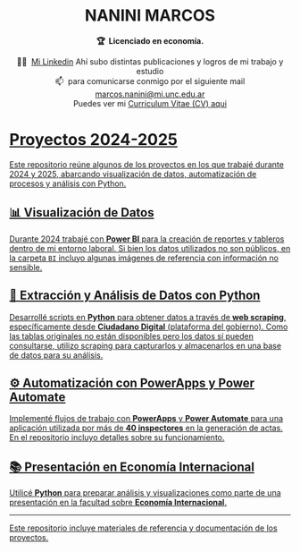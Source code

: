 <!-- markdownlint-disable -->
<h1 align="center">
    NANINI MARCOS
    <br>
</h1>

<p align="center">
    <strong>🏆&nbsp; Licenciado en economía.</strong>
</p>

<p align="center">
     🧙‍♂️&nbsp;  <a href="https://www.linkedin.com/in/marcosnanini/"> Mi Linkedin</a> Ahí subo distintas publicaciones y logros de mi trabajo y estudio <br>
    📫&nbsp; para comunicarse conmigo por el siguiente mail <a href="marcos.nanini@mi.unc.edu.ar"> marcos.nanini@mi.unc.edu.ar</a> <br>
    Puedes ver mi <a href="https://github.com/naninimarcos/Proyectos_2024-2025/blob/main/CV"> Curriculum Vitae (CV) aqui
</p>


# Proyectos 2024-2025  

Este repositorio reúne algunos de los proyectos en los que trabajé durante 2024 y 2025, abarcando visualización de datos, automatización de procesos y análisis con Python.  

## 📊 Visualización de Datos 
Durante 2024 trabajé con **Power BI** para la creación de reportes y tableros dentro de mi entorno laboral. Si bien los datos utilizados no son públicos, en la carpeta `BI` incluyo algunas imágenes de referencia con información no sensible.  

## 🐍 Extracción y Análisis de Datos con Python  
Desarrollé scripts en **Python** para obtener datos a través de **web scraping**, específicamente desde **Ciudadano Digital** (plataforma del gobierno). Como las tablas originales no están disponibles pero los datos sí pueden consultarse, utilizo scraping para capturarlos y almacenarlos en una base de datos para su análisis.  

## ⚙️ Automatización con PowerApps y Power Automate  
Implementé flujos de trabajo con **PowerApps** y **Power Automate** para una aplicación utilizada por más de **40 inspectores** en la generación de actas. En el repositorio incluyo detalles sobre su funcionamiento.  

## 📚 Presentación en Economía Internacional  
Utilicé **Python** para preparar análisis y visualizaciones como parte de una presentación en la facultad sobre **Economía Internacional**.  

---  
Este repositorio incluye materiales de referencia y documentación de los proyectos.  
